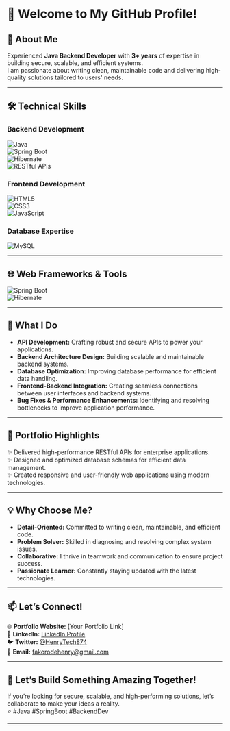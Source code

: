 
# 👋 Welcome to My GitHub Profile!

## 🌟 About Me  
Experienced **Java Backend Developer** with **3+ years** of expertise in building secure, scalable, and efficient systems.  
I am passionate about writing clean, maintainable code and delivering high-quality solutions tailored to users' needs.  

---

## 🛠️ Technical Skills

### **Backend Development**  
![Java](https://img.shields.io/badge/Java-%23ED8B00.svg?style=flat-square&logo=java&logoColor=white)  
![Spring Boot](https://img.shields.io/badge/Spring_Boot-%236DB33F.svg?style=flat-square&logo=spring&logoColor=white)  
![Hibernate](https://img.shields.io/badge/Hibernate-%23946DB3.svg?style=flat-square&logo=hibernate&logoColor=white)  
![RESTful APIs](https://img.shields.io/badge/RESTful-APIs-%230A66C2?style=flat-square)  

### **Frontend Development**  
![HTML5](https://img.shields.io/badge/HTML5-%23E34F26.svg?style=flat-square&logo=html5&logoColor=white)  
![CSS3](https://img.shields.io/badge/CSS3-%231572B6.svg?style=flat-square&logo=css3&logoColor=white)  
![JavaScript](https://img.shields.io/badge/JavaScript-%23F7DF1E.svg?style=flat-square&logo=javascript&logoColor=black)    

### **Database Expertise**  
![MySQL](https://img.shields.io/badge/MySQL-%234479A1.svg?style=flat-square&logo=mysql&logoColor=white)  

---

## 🌐 Web Frameworks & Tools  

![Spring Boot](https://img.shields.io/badge/Spring_Boot-%236DB33F.svg?style=flat-square&logo=spring&logoColor=white)  
![Hibernate](https://img.shields.io/badge/Hibernate-%23946DB3.svg?style=flat-square&logo=hibernate&logoColor=white)  

---

## 🔧 What I Do

- **API Development:** Crafting robust and secure APIs to power your applications.  
- **Backend Architecture Design:** Building scalable and maintainable backend systems.  
- **Database Optimization:** Improving database performance for efficient data handling.  
- **Frontend-Backend Integration:** Creating seamless connections between user interfaces and backend systems.  
- **Bug Fixes & Performance Enhancements:** Identifying and resolving bottlenecks to improve application performance.  

---

## 💼 Portfolio Highlights  

✨ Delivered high-performance RESTful APIs for enterprise applications.  
✨ Designed and optimized database schemas for efficient data management.  
✨ Created responsive and user-friendly web applications using modern technologies.  

---

## 💡 Why Choose Me?  

- **Detail-Oriented:** Committed to writing clean, maintainable, and efficient code.  
- **Problem Solver:** Skilled in diagnosing and resolving complex system issues.  
- **Collaborative:** I thrive in teamwork and communication to ensure project success.  
- **Passionate Learner:** Constantly staying updated with the latest technologies.  

---

## 📫 Let’s Connect!  

🌐 **Portfolio Website:** [Your Portfolio Link]  
💼 **LinkedIn:** [LinkedIn Profile](https://www.linkedin.com/in/fakorode-henry-2663422aa)  
🐦 **Twitter:** [@HenryTech874](https://x.com/henrytech874?t=TGVUa3Xau1KMr4LgrUfh9g&s=09)  
📧 **Email:** fakorodehenry@gmail.com  

---

## 🚀 Let’s Build Something Amazing Together!  

If you’re looking for secure, scalable, and high-performing solutions, let’s collaborate to make your ideas a reality.  
⭐ #Java #SpringBoot #BackendDev  

---
